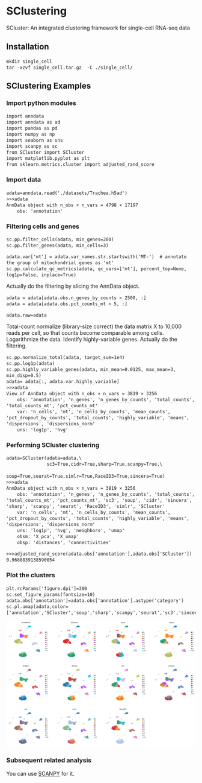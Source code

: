 
# SClustering
SCluster: An integrated clustering framework for single-cell RNA-seq data
## Installation
```
mkdir single_cell
tar -xzvf single_cell.tar.gz  -C ./single_cell/
```
## SClustering Examples
### Import python modules
```
import anndata
import anndata as ad
import pandas as pd 
import numpy as np
import seaborn as sns
import scanpy as sc
from SCluster import SCluster
import matplotlib.pyplot as plt
from sklearn.metrics.cluster import adjusted_rand_score
```
### Import data
```
adata=anndata.read('./datasets/Trachea.h5ad')
>>>adata
AnnData object with n_obs × n_vars = 4798 × 17197
    obs: 'annotation'
```
### Filtering cells and genes
```
sc.pp.filter_cells(adata, min_genes=200)
sc.pp.filter_genes(adata, min_cells=3)
```
```
adata.var['mt'] = adata.var_names.str.startswith('MT-')  # annotate the group of mitochondrial genes as 'mt'
sc.pp.calculate_qc_metrics(adata, qc_vars=['mt'], percent_top=None, log1p=False, inplace=True)
```
Actually do the filtering by slicing the AnnData object.
```
adata = adata[adata.obs.n_genes_by_counts < 2500, :]
adata = adata[adata.obs.pct_counts_mt < 5, :]
```
```
adata.raw=adata
```
Total-count normalize (library-size correct) the data matrix X to 10,000 reads per cell, so that counts become comparable among cells.
Logarithmize the data.
Identify highly-variable genes.
Actually do the filtering.
```
sc.pp.normalize_total(adata, target_sum=1e4)
sc.pp.log1p(adata)
sc.pp.highly_variable_genes(adata, min_mean=0.0125, max_mean=3, min_disp=0.5)
adata= adata[:, adata.var.highly_variable]
>>>adata
View of AnnData object with n_obs × n_vars = 3819 × 3256
    obs: 'annotation', 'n_genes', 'n_genes_by_counts', 'total_counts', 'total_counts_mt', 'pct_counts_mt'
    var: 'n_cells', 'mt', 'n_cells_by_counts', 'mean_counts', 'pct_dropout_by_counts', 'total_counts', 'highly_variable', 'means', 'dispersions', 'dispersions_norm'
    uns: 'log1p', 'hvg'
```
### Performing SCluster clustering
```
adata=SCluster(adata=adata,\
               sc3=True,cidr=True,sharp=True,scanpy=True,\
               soup=True,seurat=True,simlr=True,RaceID3=True,sincera=True)
>>>adata
AnnData object with n_obs × n_vars = 3819 × 3256
    obs: 'annotation', 'n_genes', 'n_genes_by_counts', 'total_counts', 'total_counts_mt', 'pct_counts_mt', 'sc3', 'soup', 'cidr', 'sincera', 'sharp', 'scanpy', 'seurat', 'RaceID3', 'simlr', 'SCluster'
    var: 'n_cells', 'mt', 'n_cells_by_counts', 'mean_counts', 'pct_dropout_by_counts', 'total_counts', 'highly_variable', 'means', 'dispersions', 'dispersions_norm'
    uns: 'log1p', 'hvg', 'neighbors', 'umap'
    obsm: 'X_pca', 'X_umap'
    obsp: 'distances', 'connectivities'
```
```
>>>adjusted_rand_score(adata.obs['annotation'],adata.obs['SCluster'])
0.9688839138590054
```
### Plot the clusters
```
plt.rcParams['figure.dpi']=300
sc.set_figure_params(fontsize=10)
adata.obs['annotation']=adata.obs['annotation'].astype('category')
sc.pl.umap(adata,color=['annotation','SCluster','soup','sharp','scanpy','seurat','sc3','sincera','cidr','simlr','RaceID3'],legend_fontsize=8,s=12,frameon=False)
```
![这是图片](/Examples/umap.png "umap")
### Subsequent related analysis 
You can use [SCANPY](https://scanpy.readthedocs.io/en/stable/ "SCANPY") for it.
